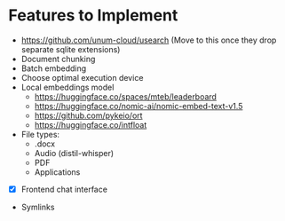 # Features to Implement

- https://github.com/unum-cloud/usearch (Move to this once they drop separate sqlite extensions)
- Document chunking
- Batch embedding
- Choose optimal execution device
- Local embeddings model
    - https://huggingface.co/spaces/mteb/leaderboard
    - https://huggingface.co/nomic-ai/nomic-embed-text-v1.5
    - https://github.com/pykeio/ort
    - https://huggingface.co/intfloat
- File types:
    - .docx
    - Audio (distil-whisper)
    - PDF
    - Applications
- [x] Frontend chat interface
- Symlinks
